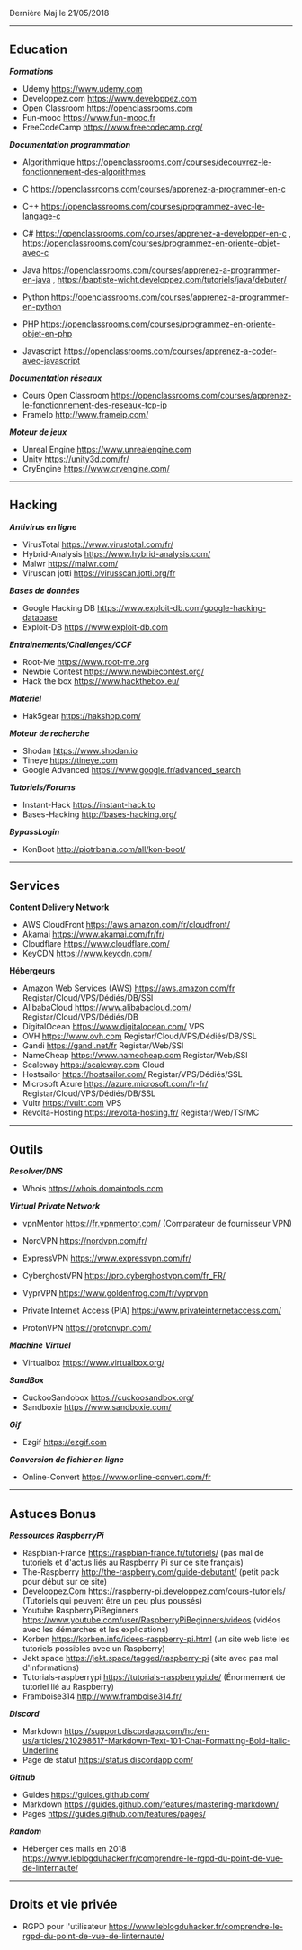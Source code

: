 Dernière Maj le 21/05/2018

---------------------------------------------------------------------------------------------------------

## Education

__*Formations*__
- Udemy https://www.udemy.com
- Developpez.com https://www.developpez.com
- Open Classroom https://openclassrooms.com
- Fun-mooc https://www.fun-mooc.fr
- FreeCodeCamp https://www.freecodecamp.org/

__*Documentation programmation*__

- Algorithmique https://openclassrooms.com/courses/decouvrez-le-fonctionnement-des-algorithmes

- C https://openclassrooms.com/courses/apprenez-a-programmer-en-c
- C++ https://openclassrooms.com/courses/programmez-avec-le-langage-c
- C# https://openclassrooms.com/courses/apprenez-a-developper-en-c , https://openclassrooms.com/courses/programmez-en-oriente-objet-avec-c
- Java https://openclassrooms.com/courses/apprenez-a-programmer-en-java , https://baptiste-wicht.developpez.com/tutoriels/java/debuter/
- Python https://openclassrooms.com/courses/apprenez-a-programmer-en-python
- PHP https://openclassrooms.com/courses/programmez-en-oriente-objet-en-php
- Javascript https://openclassrooms.com/courses/apprenez-a-coder-avec-javascript

__*Documentation réseaux*__
- Cours Open Classroom https://openclassrooms.com/courses/apprenez-le-fonctionnement-des-reseaux-tcp-ip
- FrameIp http://www.frameip.com/

__*Moteur de jeux*__
- Unreal Engine https://www.unrealengine.com
- Unity https://unity3d.com/fr/
- CryEngine https://www.cryengine.com/

---------------------------------------------------------------------------------------------------------

## Hacking

__*Antivirus en ligne*__
- VirusTotal https://www.virustotal.com/fr/
- Hybrid-Analysis https://www.hybrid-analysis.com/
- Malwr https://malwr.com/
- Viruscan jotti https://virusscan.jotti.org/fr

__*Bases de données*__ 
- Google Hacking DB https://www.exploit-db.com/google-hacking-database
- Exploit-DB https://www.exploit-db.com

__*Entrainements/Challenges/CCF*__
- Root-Me https://www.root-me.org
- Newbie Contest https://www.newbiecontest.org/
- Hack the box https://www.hackthebox.eu/

__*Materiel*__
- Hak5gear https://hakshop.com/

__*Moteur de recherche*__
- Shodan https://www.shodan.io
- Tineye https://tineye.com
- Google Advanced https://www.google.fr/advanced_search

__*Tutoriels/Forums*__
- Instant-Hack https://instant-hack.to
- Bases-Hacking http://bases-hacking.org/

__*BypassLogin*__
- KonBoot http://piotrbania.com/all/kon-boot/

---------------------------------------------------------------------------------------------------------

## Services

__**Content Delivery Network**__
- AWS CloudFront https://aws.amazon.com/fr/cloudfront/
- Akamai https://www.akamai.com/fr/fr/
- Cloudflare https://www.cloudflare.com/
- KeyCDN https://www.keycdn.com/

__**Hébergeurs**__

- Amazon Web Services (AWS) https://aws.amazon.com/fr Registar/Cloud/VPS/Dédiés/DB/SSl
- AlibabaCloud https://www.alibabacloud.com/ Registar/Cloud/VPS/Dédiés/DB
- DigitalOcean https://www.digitalocean.com/ VPS
- OVH https://www.ovh.com Registar/Cloud/VPS/Dédiés/DB/SSL
- Gandi https://gandi.net/fr Registar/Web/SSl
- NameCheap https://www.namecheap.com Registar/Web/SSl
- Scaleway https://scaleway.com Cloud
- Hostsailor https://hostsailor.com/ Registar/VPS/Dédiés/SSL
- Microsoft Azure https://azure.microsoft.com/fr-fr/ Registar/Cloud/VPS/Dédiés/DB/SSL
- Vultr https://vultr.com VPS
- Revolta-Hosting https://revolta-hosting.fr/ Registar/Web/TS/MC

---------------------------------------------------------------------------------------------------------

## Outils

__*Resolver/DNS*__
- Whois https://whois.domaintools.com

__*Virtual Private Network*__

- vpnMentor https://fr.vpnmentor.com/ (Comparateur de fournisseur VPN)

- NordVPN https://nordvpn.com/fr/
- ExpressVPN https://www.expressvpn.com/fr/
- CyberghostVPN https://pro.cyberghostvpn.com/fr_FR/
- VyprVPN https://www.goldenfrog.com/fr/vyprvpn
- Private Internet Access (PIA) https://www.privateinternetaccess.com/
- ProtonVPN https://protonvpn.com/

__*Machine Virtuel*__
- Virtualbox https://www.virtualbox.org/

__*SandBox*__
- CuckooSandobox https://cuckoosandbox.org/
- Sandboxie https://www.sandboxie.com/

__*Gif*__
- Ezgif https://ezgif.com

__*Conversion de fichier en ligne*__
- Online-Convert https://www.online-convert.com/fr

---------------------------------------------------------------------------------------------------------

## Astuces Bonus

__*Ressources RaspberryPi*__
- Raspbian-France https://raspbian-france.fr/tutoriels/ (pas mal de tutoriels et d'actus liés au Raspberry Pi sur ce site français)
- The-Raspberry http://the-raspberry.com/guide-debutant/ (petit pack pour début sur ce site)
- Developpez.Com https://raspberry-pi.developpez.com/cours-tutoriels/ (Tutoriels qui peuvent être un peu plus poussés)
- Youtube RaspberryPiBeginners https://www.youtube.com/user/RaspberryPiBeginners/videos (vidéos avec les démarches et les explications)
- Korben https://korben.info/idees-raspberry-pi.html (un site web liste les tutoriels possibles avec un Raspberry)
- Jekt.space https://jekt.space/tagged/raspberry-pi (site avec pas mal d'informations)
- Tutorials-raspberrypi https://tutorials-raspberrypi.de/ (Énormément de tutoriel lié au Raspberry)
- Framboise314 http://www.framboise314.fr/

__*Discord*__
- Markdown https://support.discordapp.com/hc/en-us/articles/210298617-Markdown-Text-101-Chat-Formatting-Bold-Italic-Underline
- Page de statut https://status.discordapp.com/

__*Github*__
- Guides https://guides.github.com/
- Markdown https://guides.github.com/features/mastering-markdown/
- Pages https://guides.github.com/features/pages/

__*Random*__
- Héberger ces mails en 2018 https://www.leblogduhacker.fr/comprendre-le-rgpd-du-point-de-vue-de-linternaute/

---------------------------------------------------------------------------------------------------------

## Droits et vie privée

- RGPD pour l'utilisateur https://www.leblogduhacker.fr/comprendre-le-rgpd-du-point-de-vue-de-linternaute/

